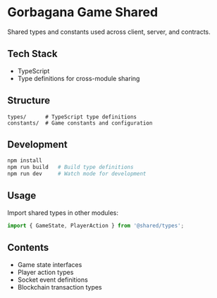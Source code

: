 # Gorbagana Game Shared

Shared types and constants used across client, server, and contracts.

## Tech Stack
- TypeScript
- Type definitions for cross-module sharing

## Structure
```
types/      # TypeScript type definitions
constants/  # Game constants and configuration
```

## Development
```bash
npm install
npm run build   # Build type definitions
npm run dev     # Watch mode for development
```

## Usage
Import shared types in other modules:
```typescript
import { GameState, PlayerAction } from '@shared/types';
```

## Contents
- Game state interfaces
- Player action types
- Socket event definitions
- Blockchain transaction types